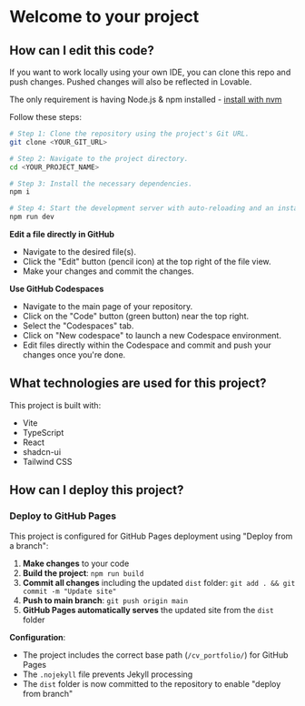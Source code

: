 # Welcome to your project

## How can I edit this code?

If you want to work locally using your own IDE, you can clone this repo and push changes. Pushed changes will also be reflected in Lovable.

The only requirement is having Node.js & npm installed - [install with nvm](https://github.com/nvm-sh/nvm#installing-and-updating)

Follow these steps:

```sh
# Step 1: Clone the repository using the project's Git URL.
git clone <YOUR_GIT_URL>

# Step 2: Navigate to the project directory.
cd <YOUR_PROJECT_NAME>

# Step 3: Install the necessary dependencies.
npm i

# Step 4: Start the development server with auto-reloading and an instant preview.
npm run dev
```

**Edit a file directly in GitHub**

- Navigate to the desired file(s).
- Click the "Edit" button (pencil icon) at the top right of the file view.
- Make your changes and commit the changes.

**Use GitHub Codespaces**

- Navigate to the main page of your repository.
- Click on the "Code" button (green button) near the top right.
- Select the "Codespaces" tab.
- Click on "New codespace" to launch a new Codespace environment.
- Edit files directly within the Codespace and commit and push your changes once you're done.

## What technologies are used for this project?

This project is built with:

- Vite
- TypeScript
- React
- shadcn-ui
- Tailwind CSS

## How can I deploy this project?
### Deploy to GitHub Pages
This project is configured for GitHub Pages deployment using "Deploy from a branch":

1. **Make changes** to your code
2. **Build the project**: `npm run build`
3. **Commit all changes** including the updated `dist` folder: `git add . && git commit -m "Update site"`
4. **Push to main branch**: `git push origin main`
5. **GitHub Pages automatically serves** the updated site from the `dist` folder

**Configuration**: 
- The project includes the correct base path (`/cv_portfolio/`) for GitHub Pages
- The `.nojekyll` file prevents Jekyll processing
- The `dist` folder is now committed to the repository to enable "deploy from branch"
